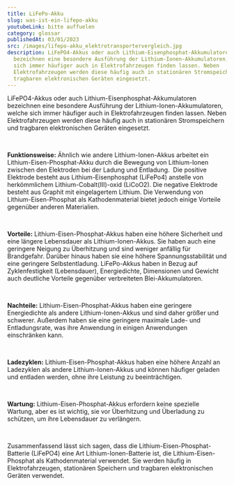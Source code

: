 ```yaml
---
title: LiFePo-Akku
slug: was-ist-ein-lifepo-akku
youtubeLink: bitte auffuelen
category: glossar
publishedAt: 03/01/2023
src: /images/lifepo-akku_elektrotransportervergleich.jpg
description: LiFePO4-Akkus oder auch Lithium-Eisenphosphat-Akkumulatoren
  bezeichnen eine besondere Ausführung der Lithium-Ionen-Akkumulatoren, welche
  sich immer häufiger auch in Elektrofahrzeugen finden lassen. Neben
  Elektrofahrzeugen werden diese häufig auch in stationären Stromspeichern und
  tragbaren elektronischen Geräten eingesetzt.
---
```

LiFePO4-Akkus oder auch Lithium-Eisenphosphat-Akkumulatoren bezeichnen eine besondere Ausführung der Lithium-Ionen-Akkumulatoren, welche sich immer häufiger auch in Elektrofahrzeugen finden lassen. Neben Elektrofahrzeugen werden diese häufig auch in stationären Stromspeichern und tragbaren elektronischen Geräten eingesetzt.  

<br />

**Funktionsweise:** Ähnlich wie andere Lithium-Ionen-Akkus arbeitet ein Lithium-Eisen-Phosphat-Akku durch die Bewegung von Lithium-Ionen zwischen den Elektroden bei der Ladung und Entladung.  Die positive Elektrode besteht aus Lithium-Eisenphosphat (LiFePo4) anstelle von herkömmlichem Lithium-Cobalt(III)-oxid (LiCoO2). Die negative Elektrode besteht aus Graphit mit eingelagertem Lithium. Die Verwendung von Lithium-Eisen-Phosphat als Kathodenmaterial bietet jedoch einige Vorteile gegenüber anderen Materialien.

<br />

**Vorteile:** Lithium-Eisen-Phosphat-Akkus haben eine höhere Sicherheit und eine längere Lebensdauer als Lithium-Ionen-Akkus. Sie haben auch eine geringere Neigung zu Überhitzung und sind weniger anfällig für Brandgefahr. Darüber hinaus haben sie eine höhere Spannungsstabilität und eine geringere Selbstentladung. LiFePo-Akkus haben in Bezug auf Zyklenfestigkeit (Lebensdauer), Energiedichte, Dimensionen und Gewicht auch deutliche Vorteile gegenüber verbreiteten Blei-Akkumulatoren.

<br />

**Nachteile:** Lithium-Eisen-Phosphat-Akkus haben eine geringere Energiedichte als andere Lithium-Ionen-Akkus und sind daher größer und schwerer. Außerdem haben sie eine geringere maximale Lade- und Entladungsrate, was ihre Anwendung in einigen Anwendungen einschränken kann.

<br />

**Ladezyklen:** Lithium-Eisen-Phosphat-Akkus haben eine höhere Anzahl an Ladezyklen als andere Lithium-Ionen-Akkus und können häufiger geladen und entladen werden, ohne ihre Leistung zu beeinträchtigen.

<br />

**Wartung:** Lithium-Eisen-Phosphat-Akkus erfordern keine spezielle Wartung, aber es ist wichtig, sie vor Überhitzung und Überladung zu schützen, um ihre Lebensdauer zu verlängern.

<br />

Zusammenfassend lässt sich sagen, dass die Lithium-Eisen-Phosphat-Batterie (LiFePO4) eine Art Lithium-Ionen-Batterie ist, die Lithium-Eisen-Phosphat als Kathodenmaterial verwendet. Sie werden häufig in Elektrofahrzeugen, stationären Speichern und tragbaren elektronischen Geräten verwendet.